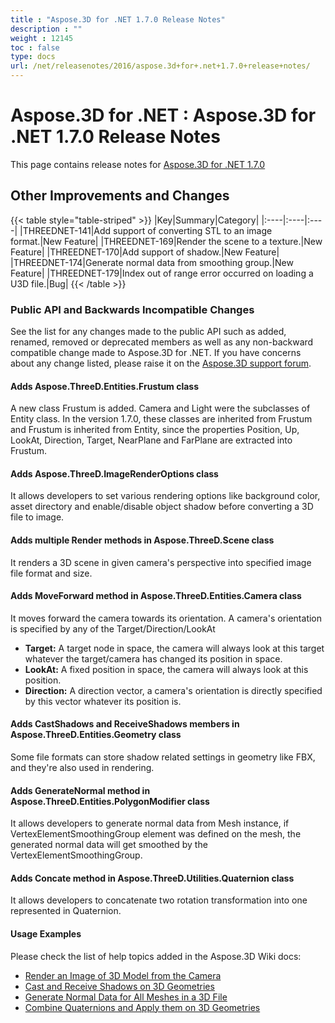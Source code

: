 ```yaml
---
title : "Aspose.3D for .NET 1.7.0 Release Notes" 
description : "" 
weight : 12145 
toc : false
type: docs
url: /net/releasenotes/2016/aspose.3d+for+.net+1.7.0+release+notes/
---
```


# Aspose.3D for .NET : Aspose.3D for .NET 1.7.0 Release Notes


This page contains release notes for [Aspose.3D for .NET 1.7.0](https://www.nuget.org/packages/Aspose.3D/1.7.0)

## Other Improvements and Changes

{{< table style="table-striped" >}}
|Key|Summary|Category|
|:----|:----|:----|
|THREEDNET-141|Add support of converting STL to an image format.|New Feature|
|THREEDNET-169|Render the scene to a texture.|New Feature|
|THREEDNET-170|Add support of shadow.|New Feature|
|THREEDNET-174|Generate normal data from smoothing group.|New Feature|
|THREEDNET-179|Index out of range error occurred on loading a U3D file.|Bug|
{{< /table >}}

### Public API and Backwards Incompatible Changes

See the list for any changes made to the public API such as added, renamed, removed or deprecated members as well as any non-backward compatible change made to Aspose.3D for .NET. If you have concerns about any change listed, please raise it on the [Aspose.3D support forum](http://www.aspose.com/community/forums/aspose.3d-product-family/535/showforum.aspx).

#### Adds Aspose.ThreeD.Entities.Frustum class

A new class Frustum is added. Camera and Light were the subclasses of Entity class. In the version 1.7.0, these classes are inherited from Frustum and Frustum is inherited from Entity, since the properties Position, Up, LookAt, Direction, Target, NearPlane and FarPlane are extracted into Frustum.

#### Adds Aspose.ThreeD.ImageRenderOptions class

It allows developers to set various rendering options like background color, asset directory and enable/disable object shadow before converting a 3D file to image.

#### Adds multiple Render methods in Aspose.ThreeD.Scene class

It renders a 3D scene in given camera's perspective into specified image file format and size.

#### Adds MoveForward method in Aspose.ThreeD.Entities.Camera class

It moves forward the camera towards its orientation. A camera's orientation is specified by any of the Target/Direction/LookAt

*   **Target:** A target node in space, the camera will always look at this target whatever the target/camera has changed its position in space.
*   **LookAt:** A fixed position in space, the camera will always look at this position.
*   **Direction:** A direction vector, a camera's orientation is directly specified by this vector whatever its position is.

#### Adds CastShadows and ReceiveShadows members in Aspose.ThreeD.Entities.Geometry class

Some file formats can store shadow related settings in geometry like FBX, and they're also used in rendering.

#### Adds GenerateNormal method in Aspose.ThreeD.Entities.PolygonModifier class

It allows developers to generate normal data from Mesh instance, if VertexElementSmoothingGroup element was defined on the mesh, the generated normal data will get smoothed by the VertexElementSmoothingGroup.

#### Adds Concate method in Aspose.ThreeD.Utilities.Quaternion class

It allows developers to concatenate two rotation transformation into one represented in Quaternion.

#### Usage Examples

Please check the list of help topics added in the Aspose.3D Wiki docs:

*   [Render an Image of 3D Model from the Camera](http://www.aspose.com/docs/display/3dnet/Render+an+Image+of+3D+Model+from+the+Camera)
*   [Cast and Receive Shadows on 3D Geometries](http://www.aspose.com/docs/display/3dnet/Cast+and+Receive+Shadows+on+3D+Geometries)
*   [Generate Normal Data for All Meshes in a 3D File](http://www.aspose.com/docs/display/3dnet/Generate+Normal+Data+for+All+Meshes+in+a+3D+File)
*   [Combine Quaternions and Apply them on 3D Geometries](http://www.aspose.com/docs/display/3dnet/Combine+Quaternions+and+Apply+them+on+3D+Geometries)


